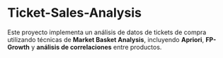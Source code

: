 # Ticket-Sales-Analysis
Este proyecto implementa un análisis de datos de tickets de compra utilizando técnicas de **Market Basket Analysis**, incluyendo **Apriori**, **FP-Growth** y **análisis de correlaciones** entre productos.  
